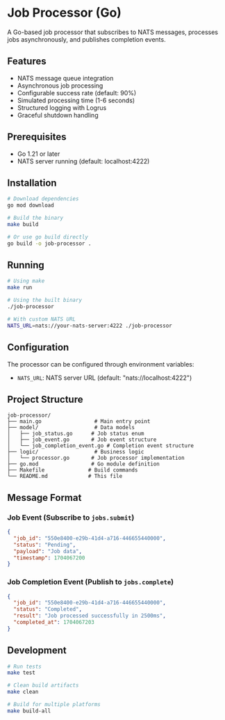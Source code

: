 # Job Processor (Go)

A Go-based job processor that subscribes to NATS messages, processes jobs asynchronously, and publishes completion events.

## Features

- NATS message queue integration
- Asynchronous job processing
- Configurable success rate (default: 90%)
- Simulated processing time (1-6 seconds)
- Structured logging with Logrus
- Graceful shutdown handling

## Prerequisites

- Go 1.21 or later
- NATS server running (default: localhost:4222)

## Installation

```bash
# Download dependencies
go mod download

# Build the binary
make build

# Or use go build directly
go build -o job-processor .
```

## Running

```bash
# Using make
make run

# Using the built binary
./job-processor

# With custom NATS URL
NATS_URL=nats://your-nats-server:4222 ./job-processor
```

## Configuration

The processor can be configured through environment variables:

- `NATS_URL`: NATS server URL (default: "nats://localhost:4222")

## Project Structure

```
job-processor/
├── main.go                 # Main entry point
├── model/                  # Data models
│   ├── job_status.go      # Job status enum
│   ├── job_event.go       # Job event structure
│   └── job_completion_event.go # Completion event structure
├── logic/                  # Business logic
│   └── processor.go       # Job processor implementation
├── go.mod                 # Go module definition
├── Makefile              # Build commands
└── README.md             # This file
```

## Message Format

### Job Event (Subscribe to `jobs.submit`)
```json
{
  "job_id": "550e8400-e29b-41d4-a716-446655440000",
  "status": "Pending",
  "payload": "Job data",
  "timestamp": 1704067200
}
```

### Job Completion Event (Publish to `jobs.complete`)
```json
{
  "job_id": "550e8400-e29b-41d4-a716-446655440000",
  "status": "Completed",
  "result": "Job processed successfully in 2500ms",
  "completed_at": 1704067203
}
```

## Development

```bash
# Run tests
make test

# Clean build artifacts
make clean

# Build for multiple platforms
make build-all
```